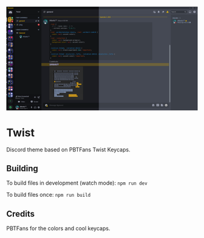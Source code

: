 ![Atlantic-Cord](https://raw.githubusercontent.com/atlanticDragon888/Twist/main/screenshot/Twist.png)

# Twist
Discord theme based on PBTFans Twist Keycaps.

## Building
To build files in development (watch mode):
```npm run dev```

To build files once:
```npm run build```

## Credits
PBTFans for the colors and cool keycaps.